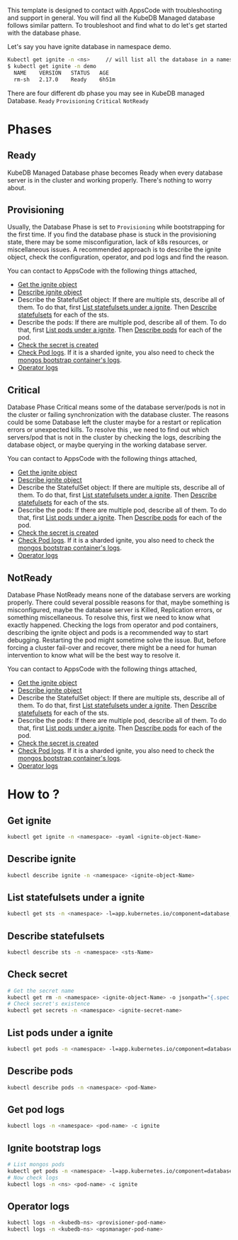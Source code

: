 This template is designed to contact with AppsCode with troubleshooting and support in general. You will find all the KubeDB Managed database follows similar pattern. To troubleshoot and find what to do let's get started with the database phase.

Let's say you have ignite database in namespace demo.
```bash
Kubectl get ignite -n <ns>     // will list all the database in a namesapce  
$ kubectl get ignite -n demo
  NAME    VERSION   STATUS   AGE
  rm-sh   2.17.0    Ready    6h51m
```
There are four different db phase you may see in KubeDB managed Database.
``Ready`` ``Provisioning`` ``Critical`` ``NotReady``

# Phases
## Ready
KubeDB Managed Database phase becomes Ready when every database server is in the cluster and working properly. There's nothing to worry about.

## Provisioning
Usually, the Database Phase is set to `Provisioning` while bootstrapping for the first time. If you find the database phase is stuck in the provisioning state,
there may be some misconfiguration, lack of k8s resources, or miscellaneous issues.
A recommended approach is to describe the ignite object, check the configuration, operator, and pod logs and find the reason.

You can contact to AppsCode with the following things attached,
- [Get the ignite object](#get-ignite)
- [Describe ignite object](#describe-ignite)
- Describe the StatefulSet object: If there are multiple sts, describe all of them. To do that, first
  [List statefulsets under a ignite](#list-statefulsets-under-a-ignite). Then [Describe statefulsets](#describe-statefulsets) for each of the sts.
- Describe the pods: If there are multiple pod, describe all of them. To do that, first
  [List pods under a ignite](#list-pods-under-a-ignite). Then [Describe pods](#describe-pods) for each of the pod.
- [Check the secret is created](#check-secret)
- [Check Pod logs](#get-pod-logs).  If it is a sharded ignite, you also need to check the [mongos bootstrap container's logs](#mongos-bootstrap-logs).
- [Operator logs](#operator-logs)

## Critical
Database Phase Critical means some of the database server/pods is not in the cluster or failing synchronization with the database cluster.
The reasons could be some Database left the cluster maybe for a restart or replication errors or unexpected kills.
To resolve this , we need to  find out which servers/pod that is not in the cluster by checking the logs, describing the database object, or maybe querying in the working database server.

You can contact to AppsCode with the following things attached,
- [Get the ignite object](#get-ignite)
- [Describe ignite object](#describe-ignite)
- Describe the StatefulSet object: If there are multiple sts, describe all of them. To do that, first
  [List statefulsets under a ignite](#list-statefulsets-under-a-ignite). Then [Describe statefulsets](#describe-statefulsets) for each of the sts.
- Describe the pods: If there are multiple pod, describe all of them. To do that, first
  [List pods under a ignite](#list-pods-under-a-ignite). Then [Describe pods](#describe-pods) for each of the pod.
- [Check the secret is created](#check-secret)
- [Check Pod logs](#get-pod-logs).  If it is a sharded ignite, you also need to check the [mongos bootstrap container's logs](#mongos-bootstrap-logs).
- [Operator logs](#operator-logs)

## NotReady
Database Phase NotReady means none of the database servers are working properly. There could several possible reasons for that, maybe something is misconfigured,
maybe the database server is Killed, Replication errors, or something miscellaneous.
To resolve this, first we need to know what exactly happened. Checking the logs from operator and pod containers, describing the ignite object and pods is a recommended way to start debugging. Restarting the pod might sometime solve the issue. But, before forcing a cluster fail-over and recover,
there might be a need for human intervention to know what will be the best way to resolve it.

You can contact to AppsCode with the following things attached,
- [Get the ignite object](#get-ignite)
- [Describe ignite object](#describe-ignite)
- Describe the StatefulSet object: If there are multiple sts, describe all of them. To do that, first
  [List statefulsets under a ignite](#list-statefulsets-under-a-ignite). Then [Describe statefulsets](#describe-statefulsets) for each of the sts.
- Describe the pods: If there are multiple pod, describe all of them. To do that, first
  [List pods under a ignite](#list-pods-under-a-ignite). Then [Describe pods](#describe-pods) for each of the pod.
- [Check the secret is created](#check-secret)
- [Check Pod logs](#get-pod-logs).  If it is a sharded ignite, you also need to check the [mongos bootstrap container's logs](#mongos-bootstrap-logs).
- [Operator logs](#operator-logs)

# How to ?
## Get ignite
```bash
kubectl get ignite -n <namespace> -oyaml <ignite-object-Name> 
```

## Describe ignite
```bash
kubectl describe ignite -n <namespace> <ignite-object-Name> 
```

## List statefulsets under a ignite
```bash
kubectl get sts -n <namespace> -l=app.kubernetes.io/component=database,app.kubernetes.io/managed-by=kubedb.com,app.kubernetes.io/name=ignites.kubedb.com,app.kubernetes.io/instance=<ignite-object-Name> 
```

## Describe statefulsets
```bash
kubectl describe sts -n <namespace> <sts-Name> 
```

## Check secret
```bash
# Get the secret name
kubectl get rm -n <namespace> <ignite-object-Name> -o jsonpath="{.spec.authSecret.name}"
# Check secret's existence
kubectl get secrets -n <namespace> <ignite-secret-name>
```

## List pods under a ignite
```bash
kubectl get pods -n <namespace> -l=app.kubernetes.io/component=database,app.kubernetes.io/managed-by=kubedb.com,app.kubernetes.io/name=ignites.kubedb.com,app.kubernetes.io/instance=<ignite-object-Name> 
```

## Describe pods
```bash
kubectl describe pods -n <namespace> <pod-Name> 
```

## Get pod logs
```bash
kubectl logs -n <namespace> <pod-name> -c ignite
```

## Ignite bootstrap logs
```bash
# List mongos pods 
kubectl get pods -n <namespace> -l=app.kubernetes.io/component=database,app.kubernetes.io/managed-by=kubedb.com,app.kubernetes.io/name=ignites.kubedb.com,app.kubernetes.io/instance=<ignite-object-Name> 
# Now check logs
kubectl logs -n <ns> <pod-name> -c ignite
```

## Operator logs
```bash
kubectl logs -n <kubedb-ns> <provisioner-pod-name>
kubectl logs -n <kubedb-ns> <opsmanager-pod-name>
```